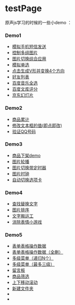 # testPage
原声js学习的时候的一些小demo
：
### Demo1
- [模拟手机短信发送](https://zangruyan.github.io/testPage/02/%E6%A8%A1%E6%8B%9F%E6%89%8B%E6%9C%BA%E7%9F%AD%E4%BF%A1%E5%8F%91%E9%80%81/%E4%BD%9C%E4%B8%9AiPhone.html)
- [控制多组图片](https://zangruyan.github.io/testPage/02/%E6%8E%A7%E5%88%B6%E5%A4%9A%E7%BB%84%E5%9B%BE%E7%89%87/%E4%BC%98%E5%8C%96.html)
- [图片切换综合应用](https://zangruyan.github.io/testPage/02/%E5%9B%BE%E7%89%87%E5%88%87%E6%8D%A2%E7%BB%BC%E5%90%88%E5%BA%94%E7%94%A8/%E4%BD%9C%E4%B8%9A.html)
- [模拟单选](https://zangruyan.github.io/testPage/02/%E6%A8%A1%E6%8B%9F%E5%8D%95%E9%80%89/%E6%A8%A1%E6%8B%9F%E5%8D%95%E9%80%89.html)
- [点击生成V形并变换4个方向](https://zangruyan.github.io/testPage/02/%E7%82%B9%E5%87%BB%E7%94%9F%E6%88%90V%E5%BD%A2%E5%B9%B6%E5%8F%98%E6%8D%A24%E4%B8%AA%E6%96%B9%E5%90%91/%E7%94%9F%E6%88%90V%E5%AD%97.html)
- [好友列表](https://zangruyan.github.io/testPage/02/%E5%A5%BD%E5%8F%8B%E5%88%97%E8%A1%A8/%E5%A5%BD%E5%8F%8B%E5%88%97%E8%A1%A8.html)
- [百度音乐全选](https://zangruyan.github.io/testPage/02/%E7%99%BE%E5%BA%A6%E9%9F%B3%E4%B9%90%E5%85%A8%E9%80%89/%E7%99%BE%E5%BA%A6%E9%9F%B3%E4%B9%90%E5%85%A8%E9%80%89.html)
- [百度文库评分](https://zangruyan.github.io/testPage/02/%E7%99%BE%E5%BA%A6%E6%96%87%E5%BA%93%E8%AF%84%E5%88%86/%E7%99%BE%E5%BA%A6%E6%96%87%E5%BA%93%E8%AF%84%E5%88%86.html)
- [京东幻灯片](https://zangruyan.github.io/testPage/02/%E4%BA%AC%E4%B8%9C%E5%B9%BB%E7%81%AF%E7%89%87/%E4%BA%AC%E4%B8%9C%E5%B9%BB%E7%81%AF%E7%89%87.html)

### Demo2
- [商品累计](https://zangruyan.github.io/testPage/03/%E5%95%86%E5%93%81%E7%B4%AF%E8%AE%A1/%E5%95%86%E5%93%81%E7%B4%AF%E8%AE%A1.html)
- [修改文本框的值(即点即改)](https://zangruyan.github.io/testPage/03/%E4%BF%AE%E6%94%B9%E6%96%87%E6%9C%AC%E6%A1%86%E7%9A%84%E5%80%BC/%E4%BF%AE%E6%94%B9%E6%96%87%E6%9C%AC%E6%A1%86%E7%9A%84%E5%80%BC2.html)
- [验证QQ号码](https://zangruyan.github.io/testPage/03/%E9%AA%8C%E8%AF%81QQ%E5%8F%B7%E7%A0%81/index.html)

### Demo3
- [商品下架demo](https://zangruyan.github.io/testPage/04/%E5%95%86%E5%93%81%E4%B8%8B%E6%9E%B6/index.html)
- [图片轮播](https://zangruyan.github.io/testPage/04/%E5%9B%BE%E7%89%87%E8%BD%AE%E6%92%AD/index.html)
- [图片切换带定时器](https://zangruyan.github.io/testPage/04/%E5%9B%BE%E7%89%87%E5%88%87%E6%8D%A2/%E5%9B%BE%E7%89%87%E5%88%87%E6%8D%A2%E5%B8%A6%E5%AE%9A%E6%97%B6%E5%99%A8.html)
- [图片时钟](https://zangruyan.github.io/testPage/04/%E5%9B%BE%E7%89%87%E6%97%B6%E9%92%9F/%E6%97%B6%E5%88%86%E7%A7%92%E6%97%A0%E7%BC%9D%E8%A1%A8.html)
- [自动切换选项卡](https://zangruyan.github.io/testPage/04/%E8%87%AA%E5%8A%A8%E5%88%87%E6%8D%A2%E9%80%89%E9%A1%B9%E5%8D%A1/%E8%87%AA%E5%8A%A8%E5%88%87%E6%8D%A2%E9%80%89%E9%A1%B9%E5%8D%A1.html)

### Demo4
- [查找替换文字](https://zangruyan.github.io/testPage/05/%E6%9F%A5%E6%89%BE%E6%9B%BF%E6%8D%A2%E6%96%87%E5%AD%97/index.html)
- [图片排序](https://zangruyan.github.io/testPage/05/%E5%9B%BE%E7%89%87%E6%8E%92%E5%BA%8F/index.html)
- [文字搬运工](https://zangruyan.github.io/testPage/05/%E6%96%87%E5%AD%97%E6%90%AC%E8%BF%90%E5%B7%A5/index.html)
- [消除表情小游戏](https://zangruyan.github.io/testPage/05/%E6%B6%88%E9%99%A4%E8%A1%A8%E6%83%85%E5%B0%8F%E6%B8%B8%E6%88%8F/game.html)

### Demo5
- [表单表格操作数据](https://zangruyan.github.io/testPage/06/%E8%A1%A8%E5%8D%95%E8%A1%A8%E6%A0%BC%E6%95%B0%E6%8D%AE%E6%93%8D%E4%BD%9C/index.html)
- [表单表格操作数据（全删）](https://zangruyan.github.io/testPage/06/%E8%A1%A8%E5%8D%95%E8%A1%A8%E6%A0%BC%E6%95%B0%E6%8D%AE%E6%93%8D%E4%BD%9C/index-%E5%85%A8%E5%88%A0.html)
- [多级菜单（递归N个）](https://zangruyan.github.io/testPage/06/%E5%A4%9A%E7%BA%A7%E8%8F%9C%E5%8D%95/%E8%8F%9C%E5%8D%95-%E9%80%92%E5%BD%92.html)
- [多级菜单（最多三级）](https://zangruyan.github.io/testPage/06/%E5%A4%9A%E7%BA%A7%E8%8F%9C%E5%8D%95/%E8%8F%9C%E5%8D%95-foreach.html)
- [留言板](https://zangruyan.github.io/testPage/06/%E7%95%99%E8%A8%80%E6%9D%BF/%E7%95%99%E8%A8%80%E6%9D%BF.html)
- [商品筛选](https://zangruyan.github.io/testPage/06/%E5%95%86%E5%93%81%E7%AD%9B%E9%80%89/%E7%AD%9B%E9%80%89.html)
- [上下移动滚动](https://zangruyan.github.io/testPage/06/%E4%B8%8A%E4%B8%8B%E7%A7%BB%E5%8A%A8-%E6%BB%9A%E5%8A%A8/index.html)
- [新建文件夹](https://zangruyan.github.io/testPage/06/%E6%96%B0%E5%BB%BA%E6%96%87%E4%BB%B6%E5%A4%B9/index.html)
- [](https://zangruyan.github.io/testPage/06/%E6%8B%9B%E8%81%98%E4%BF%A1%E6%81%AF/%E6%8B%9B%E8%81%98.html)
- []()
